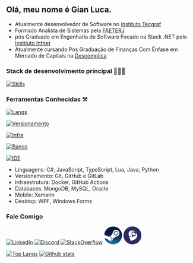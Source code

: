 ## Olá, meu nome é Gian Luca.

* Atualmente desenvolvedor de Software no [Instituto Tecgraf](https://www.tecgraf.puc-rio.br)
* Formado Analista de Sistemas pela [FAETERJ](http://faeterj-paracambi.com.br)
* pós Graduado em Engenharia de Software Focado na Stack .NET pelo [Instituto Infnet](https://www.infnet.edu.br/infnet/home)
* Atualmente cursando Pós Graduação de Finanças Com Ênfase em Mercado de Capitais na [Descomplica](https://descomplica.com.br/)

### Stack de desenvolvimento principal 👨🏻‍💻
[![Skills](https://skillicons.dev/icons?i=cs,dotnet,angular,ts)](https://skillicons.dev)

### Ferramentas Conhecidas ⚒️
[![Langs](https://skillicons.dev/icons?i=lua,java,py,powershell)](https://skillicons.dev)

[![Versionamento](https://skillicons.dev/icons?i=git,github,gitlab)](https://skillicons.dev)

[![Infra](https://skillicons.dev/icons?i=docker,githubactions)](https://skillicons.dev)

[![Banco](https://skillicons.dev/icons?i=mysql,mongodb)](https://skillicons.dev)

[![IDE](https://skillicons.dev/icons?i=visualstudio,vscode)](https://skillicons.dev)

* Linguagens: C#, JavaScript, TypeScript, Lua, Java, Python
* Versionamento: Git, GitHub e GitLab
* Infraestrutura: Docker, GitHub Actions
* Databases: MongoDB, MySQL, Oracle
* Mobile: Xamarin
* Desktop: WPF, Windows Forms

### Fale Comigo

[![LinkedIn](https://skillicons.dev/icons?i=linkedin)](https://www.linkedin.com/in/gianfigueiredo)
[![Discord](https://skillicons.dev/icons?i=discord)](https://discord.com/users/551810246587318272/)
[![StackOverflow](https://skillicons.dev/icons?i=stackoverflow)](https://stackoverflow.com/users/8011488/luca16s)
<a href="https://steamcommunity.com/id/gian_luca_/" target="_blank"><img height="48" src="https://raw.githubusercontent.com/luca16s/luca16s/main/steam.png"></a>
<a href="http://lattes.cnpq.br/7677595601047677" target="_blank"><img height="48" src="https://raw.githubusercontent.com/luca16s/luca16s/main/lattes.svg"></a>

[![Top Langs](https://github-readme-stats.vercel.app/api/top-langs/?username=luca16s&theme=react&layout=compact)](https://github.com/anuraghazra/github-readme-stats)
[![Github stats](https://github-readme-stats.vercel.app/api?username=luca16s&theme=react&show_icons=true&count_private=true)](https://github.com/anuraghazra/github-readme-stats)
